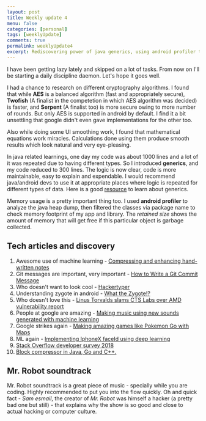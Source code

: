 ```yaml
---
layout: post
title: Weekly update 4
menu: false
categories: [personal]
tags: [weeklyUpdate]
comments: true
permalink: weeklyUpdate4
excerpt: Rediscovering power of java generics, using android profiler to Mr. Robot soundtrack, this last month was amazing.   
---
```


I have been getting lazy lately and skipped on a lot of tasks. From now on I'll be starting a daily discipline daemon. Let's hope it goes well. 

I had a chance to research on different cryptography algorithms. I found that while **AES** is a balanced algorithm (fast and appropriately secure), **Twofish** (A finalist in the competetion in which AES algorithm was decided) is faster, and **Serpent** (A finalist too) is more secure owing to more number of rounds. But only AES is supported in android by default. I find it a bit unsettling that google didn't even gave implementations for the other too.  

Also while doing some UI smoothing work, I found that mathematical equations work miracles. Calculations done using them produce smooth results which look natural and very eye-pleasing.  

In java related learnings, one day my code was about 1000 lines and a lot of it was repeated due to having different types. So I introduced **generics**, and my code reduced to 300 lines. The logic is now clear, code is more maintainable, easy to explain and expendable. I would recommend java/android devs to use it at appropriate places where logic is repeated for different types of data. Here is a good [resource](https://www.journaldev.com/1663/java-generics-example-method-class-interface) to learn about generics. 

Memory usage is a pretty important thing too. I used **android profiler** to analyze the java heap dump, then filtered the classes via package name to check memory footprint of my app and library. The *retained size* shows the amount of memory that will get free if this particular object is garbage collected.

## Tech articles and discovery
1. Awesome use of machine learning - [Compressing and enhancing hand-written notes](https://mzucker.github.io/2016/09/20/noteshrink.html)
2. Git messages are important, very important - [How to Write a Git Commit Message](https://chris.beams.io/posts/git-commit/)
3. Who doesn't want to look cool - [Hackertyper](http://hackertyper.com/)
4. Understanding zygote in android - [What the Zygote!?](https://medium.com/@voodoomio/what-the-zygote-76f852d887d9)
5. Who doesn't love this - [Linus Torvalds slams CTS Labs over AMD vulnerability report](http://www.zdnet.com/article/linus-torvalds-slams-cts-labs-over-amd-vulnerability-report/)
6. People at google are amazing - [Making music using new sounds generated with machine learning](https://www.blog.google/topics/machine-learning/making-music-using-new-sounds-generated-machine-learning/)
7. Google strikes again - [Making amazing games like Pokemon Go with Maps](https://www.theverge.com/2018/3/14/17114494/google-maps-location-games-jurassic-world-walking-dead)
8. ML again - [Implementing IphoneX faceId using deep learning](https://towardsdatascience.com/how-i-implemented-iphone-xs-faceid-using-deep-learning-in-python-d5dbaa128e1d)
9. [Stack Overflow developer survey 2018](https://insights.stackoverflow.com/survey/2018/)
10. [Block compressor in Java, Go and C++. ](https://github.com/flanglet/kanzi/wiki)

## Mr. Robot soundtrack
Mr. Robot soundtrack is a great piece of music - specially while you are coding. Highly recommended to put you into the flow quickly. 
Oh and quick fact - *Sam esmail*, the creator of *Mr. Robot* was himself a hacker (a pretty bad one but still) - that explains why the show is so good and close to actual hacking or computer culture.

